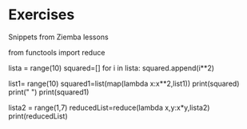 # Exercises
Snippets from Ziemba lessons

from functools import reduce

lista = range(10)
squared=[]
for i in lista:
  squared.append(i**2)
  
list1= range(10)
squared1=list(map(lambda x:x**2,list1))
print(squared)
print(" ")
print(squared1)

lista2 = range(1,7)
reducedList=reduce(lambda x,y:x*y,lista2)
print(reducedList)
